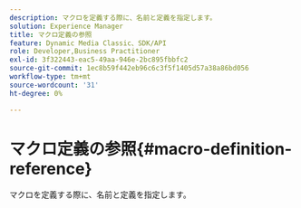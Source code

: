 ```yaml
---
description: マクロを定義する際に、名前と定義を指定します。
solution: Experience Manager
title: マクロ定義の参照
feature: Dynamic Media Classic、SDK/API
role: Developer,Business Practitioner
exl-id: 3f322443-eac5-49aa-946e-2bc895fbbfc2
source-git-commit: 1ec8b59f442eb96c6c3f5f1405d57a38a86bd056
workflow-type: tm+mt
source-wordcount: '31'
ht-degree: 0%

---
```


# マクロ定義の参照{#macro-definition-reference}

マクロを定義する際に、名前と定義を指定します。
